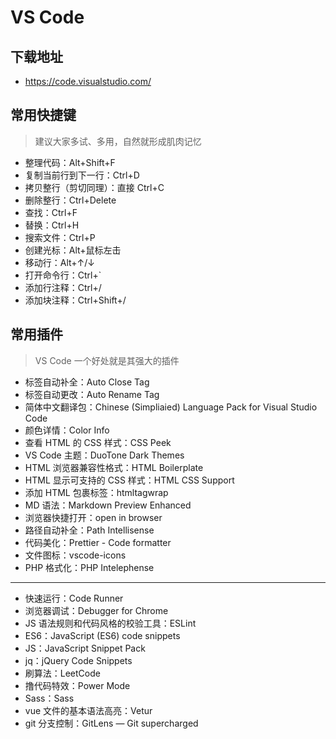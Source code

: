 # VS Code

## 下载地址

- https://code.visualstudio.com/

## 常用快捷键

> 建议大家多试、多用，自然就形成肌肉记忆

- 整理代码：Alt+Shift+F
- 复制当前行到下一行：Ctrl+D
- 拷贝整行（剪切同理）：直接 Ctrl+C
- 删除整行：Ctrl+Delete
- 查找：Ctrl+F
- 替换：Ctrl+H
- 搜索文件：Ctrl+P
- 创建光标：Alt+鼠标左击
- 移动行：Alt+↑/↓
- 打开命令行：Ctrl+`
- 添加行注释：Ctrl+/
- 添加块注释：Ctrl+Shift+/

## 常用插件

> VS Code 一个好处就是其强大的插件

- 标签自动补全：Auto Close Tag
- 标签自动更改：Auto Rename Tag
- 简体中文翻译包：Chinese (Simpliaied) Language Pack for Visual Studio Code
- 颜色详情：Color Info
- 查看 HTML 的 CSS 样式：CSS Peek
- VS Code 主题：DuoTone Dark Themes
- HTML 浏览器兼容性格式：HTML Boilerplate
- HTML 显示可支持的 CSS 样式：HTML CSS Support
- 添加 HTML 包裹标签：htmltagwrap
- MD 语法：Markdown Preview Enhanced
- 浏览器快捷打开：open in browser
- 路径自动补全：Path Intellisense
- 代码美化：Prettier - Code formatter
- 文件图标：vscode-icons
- PHP 格式化：PHP Intelephense

---

- 快速运行：Code Runner
- 浏览器调试：Debugger for Chrome
- JS 语法规则和代码风格的校验工具：ESLint
- ES6：JavaScript (ES6) code snippets
- JS：JavaScript Snippet Pack
- jq：jQuery Code Snippets
- 刷算法：LeetCode
- 撸代码特效：Power Mode
- Sass：Sass
- vue 文件的基本语法高亮：Vetur
- git 分支控制：GitLens — Git supercharged
